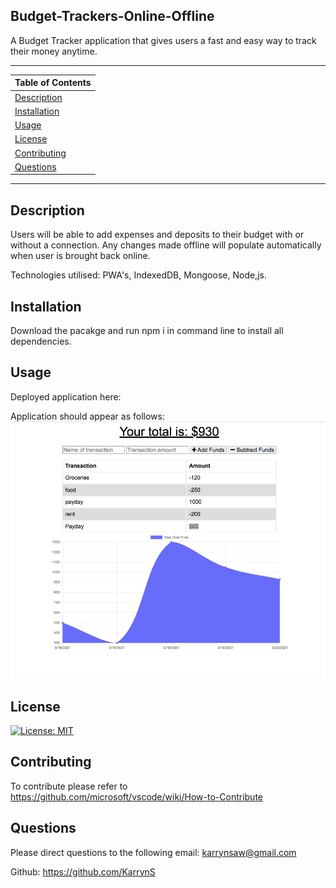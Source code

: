 ## Budget-Trackers-Online-Offline

A Budget Tracker application that gives users a fast and easy way to track their money anytime. 

---
| Table of Contents |
|---|
| [Description](#Description) |
| [Installation](#Installation) |
| [Usage](#Usage) |
| [License](#License) |
| [Contributing](#Contributing) |
| [Questions](#Questions) |
---

## Description

Users will be able to add expenses and deposits to their budget with or without a connection. Any changes made offline will populate automatically when user  is brought back online. 

Technologies utilised: PWA's, IndexedDB, Mongoose, Node,js. 

## Installation

Download the pacakge and run npm i in command line to install all dependencies. 

## Usage

Deployed application here: 

Application should appear as follows: 
<img src="./public/BudgetTracker.png">
<br>

## License 

[![License: MIT](https://img.shields.io/badge/License-MIT-yellow.svg)](https://opensource.org/licenses/MIT)


## Contributing
To contribute please refer to https://github.com/microsoft/vscode/wiki/How-to-Contribute

## Questions
Please direct questions to the following email: karrynsaw@gmail.com

Github: https://github.com/KarrynS






